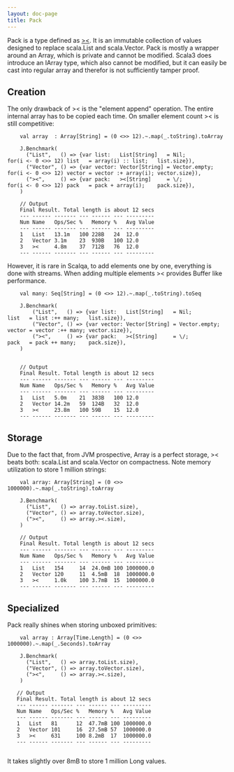 ```yaml
---
layout: doc-page
title: Pack
---
```


Pack is a type defined as [><](../../api/scalqa/val/Pack.html). It is an immutable collection of values designed 
to replace scala.List and scala.Vector. Pack is mostly a wrapper around an Array, which is private and cannot be modified. 
Scala3 does introduce an IArray type, which also cannot be modified, but it can easily be cast into regular array and therefor
is not sufficiently tamper proof.  

## Creation

The only drawback of >< is the "element append" operation. The entire internal array has to be copied each time. 
On smaller element count >< is still competitive: 

```
    val array  : Array[String] = (0 <>> 12).~.map(_.toString).toArray

    J.Benchmark(
      ("List",   () => {var list:   List[String]   = Nil;          for(i <- 0 <>> 12) list   = array(i) :: list;   list.size}),
      ("Vector", () => {var vector: Vector[String] = Vector.empty; for(i <- 0 <>> 12) vector = vector :+ array(i); vector.size}),
      ("><",     () => {var pack:   ><[String]     = \/;           for(i <- 0 <>> 12) pack   = pack + array(i);    pack.size}),
    )

    // Output
    Final Result. Total length is about 12 secs
    --- ------ ------- --- ------ --- ---------
    Num Name   Ops/Sec %   Memory %   Avg Value
    --- ------ ------- --- ------ --- ---------
    1   List   13.1m   100 228B   24  12.0
    2   Vector 3.1m    23  930B   100 12.0
    3   ><     4.8m    37  712B   76  12.0
    --- ------ ------- --- ------ --- ---------
```

However, it is rare in Scalqa, to add elements one by one, everything is done with streams. 
When adding multiple elements >< provides Buffer like performance. 

```
    val many: Seq[String] = (0 <>> 12).~.map(_.toString).toSeq

    J.Benchmark(
        ("List",   () => {var list:   List[String]   = Nil;          list   = list :++ many;   list.size}),
        ("Vector", () => {var vector: Vector[String] = Vector.empty; vector = vector :++ many; vector.size}),
        ("><",     () => {var pack:   ><[String]     = \/;           pack   = pack ++ many;    pack.size}),
    )


    // Output
    Final Result. Total length is about 12 secs
    --- ------ ------- --- ------ --- ---------
    Num Name   Ops/Sec %   Memory %   Avg Value
    --- ------ ------- --- ------ --- ---------
    1   List   5.0m    21  383B   100 12.0
    2   Vector 14.2m   59  124B   32  12.0
    3   ><     23.8m   100 59B    15  12.0
    --- ------ ------- --- ------ --- ---------
```

## Storage

Due to the fact that, from JVM prospective, Array is a perfect storage, >< beats both: 
scala.List and scala.Vector on compactness. Note memory utilization to store 1 million strings:

```
    val array: Array[String] = (0 <>> 1000000).~.map(_.toString).toArray

    J.Benchmark(
      ("List",   () => array.toList.size),
      ("Vector", () => array.toVector.size),
      ("><",     () => array.><.size),
    )

    // Output
    Final Result. Total length is about 12 secs
    --- ------ ------- --- ------ --- ---------
    Num Name   Ops/Sec %   Memory %   Avg Value
    --- ------ ------- --- ------ --- ---------
    1   List   154     14  24.0mB 100 1000000.0
    2   Vector 120     11  4.5mB  18  1000000.0
    3   ><     1.0k    100 3.7mB  15  1000000.0
    --- ------ ------- --- ------ --- ---------

```
   
## Specialized

Pack really shines when storing unboxed primitives:

```
    val array : Array[Time.Length] = (0 <>> 1000000).~.map(_.Seconds).toArray

    J.Benchmark(
      ("List",   () => array.toList.size),
      ("Vector", () => array.toVector.size),
      ("><",     () => array.><.size),
    ) 

   // Output
   Final Result. Total length is about 12 secs
   --- ------ ------- --- ------ --- ---------
   Num Name   Ops/Sec %   Memory %   Avg Value
   --- ------ ------- --- ------ --- ---------
   1   List   81      12  47.7mB 100 1000000.0
   2   Vector 101     16  27.5mB 57  1000000.0
   3   ><     631     100 8.2mB  17  1000000.0
   --- ------ ------- --- ------ --- ---------
   
```

It takes slightly over 8mB to store 1 million Long values.        

   